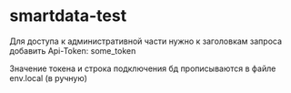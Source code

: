 # smartdata-test

Для доступа к административной части нужно к заголовкам запроса добавить Api-Token: some_token

Значение токена и строка подключения бд прописываются в файле env.local (в ручную)
